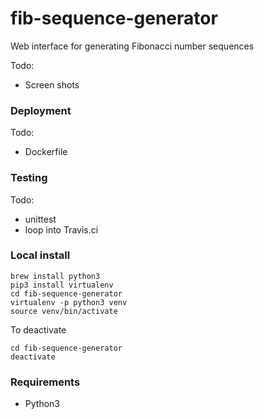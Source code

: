 # fib-sequence-generator
Web interface for generating Fibonacci number sequences

Todo:
- Screen shots

### Deployment

Todo:
- Dockerfile

### Testing

Todo:
- unittest  
- loop into Travis.ci

### Local install

```
brew install python3
pip3 install virtualenv
cd fib-sequence-generator
virtualenv -p python3 venv
source venv/bin/activate
```

To deactivate

```
cd fib-sequence-generator
deactivate
```

### Requirements

* Python3

